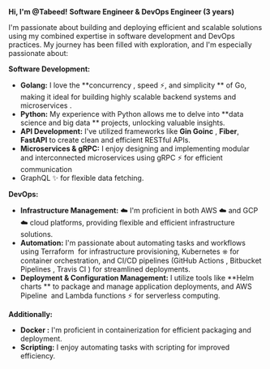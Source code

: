 
**Hi, I'm @Tabeed!**
**Software Engineer & DevOps Engineer (3 years)** ‍

I'm passionate about building and deploying efficient and scalable solutions  using my combined expertise in software development and DevOps practices. My journey has been filled with exploration, and I'm especially passionate about:

**Software Development:**

* **Golang:** I love the **concurrency , speed ⚡️, and simplicity ** of Go, making it ideal for building highly scalable backend systems and microservices ️.
* **Python:** My experience with Python allows me to delve into **data science and big data ** projects, unlocking valuable insights.
* **API Development:** I've utilized frameworks like **Gin Goinc** , **Fiber**, **FastAPI** to create clean and efficient RESTful APIs.
* **Microservices & gRPC:** I enjoy designing and implementing modular and interconnected microservices using gRPC ⚡ for efficient communication
* GraphQL ✨ for flexible data fetching.


**DevOps:**
* **Infrastructure Management:** ☁️ I'm proficient in both AWS ☁️ and GCP ☁️ cloud platforms, providing flexible and efficient infrastructure solutions.
* **Automation:** I'm passionate about automating tasks and workflows using Terraform ️ for infrastructure provisioning, Kubernetes ⎈ for container orchestration, and CI/CD pipelines (GitHub Actions , Bitbucket Pipelines ️, Travis CI ) for streamlined deployments.
* **Deployment & Configuration Management:** I utilize tools like **Helm charts ** to package and manage application deployments, and AWS Pipeline ️ and Lambda functions ⚡ for serverless computing.

**Additionally:** 
* **Docker :** I'm proficient in containerization for efficient packaging and deployment.
* **Scripting:** I enjoy automating tasks with scripting for improved efficiency.
